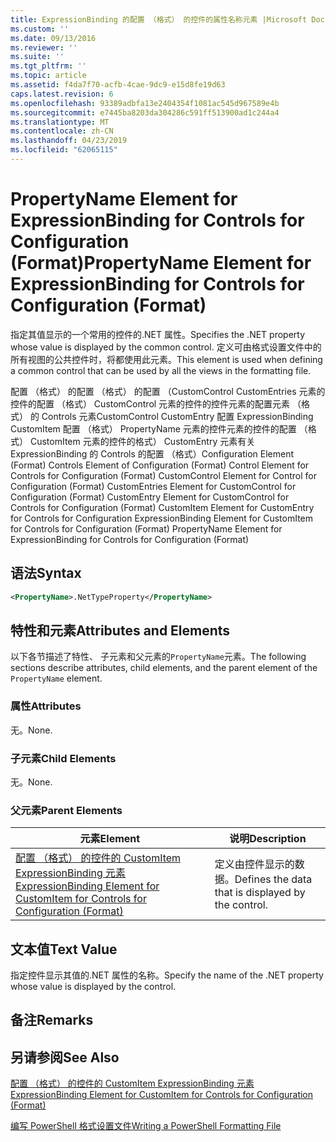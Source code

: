 ```yaml
---
title: ExpressionBinding 的配置 （格式） 的控件的属性名称元素 |Microsoft Docs
ms.custom: ''
ms.date: 09/13/2016
ms.reviewer: ''
ms.suite: ''
ms.tgt_pltfrm: ''
ms.topic: article
ms.assetid: f4da7f70-acfb-4cae-9dc9-e15d8fe19d63
caps.latest.revision: 6
ms.openlocfilehash: 93389adbfa13e2404354f1081ac545d967589e4b
ms.sourcegitcommit: e7445ba8203da304286c591ff513900ad1c244a4
ms.translationtype: MT
ms.contentlocale: zh-CN
ms.lasthandoff: 04/23/2019
ms.locfileid: "62065115"
---
```

# <a name="propertyname-element-for-expressionbinding-for-controls-for-configuration-format"></a><span data-ttu-id="8d640-102">PropertyName Element for ExpressionBinding for Controls for Configuration (Format)</span><span class="sxs-lookup"><span data-stu-id="8d640-102">PropertyName Element for ExpressionBinding for Controls for Configuration (Format)</span></span>

<span data-ttu-id="8d640-103">指定其值显示的一个常用的控件的.NET 属性。</span><span class="sxs-lookup"><span data-stu-id="8d640-103">Specifies the .NET property whose value is displayed by the common control.</span></span> <span data-ttu-id="8d640-104">定义可由格式设置文件中的所有视图的公共控件时，将都使用此元素。</span><span class="sxs-lookup"><span data-stu-id="8d640-104">This element is used when defining a common control that can be used by all the views in the formatting file.</span></span>

<span data-ttu-id="8d640-105">配置 （格式） 的配置 （格式） 的配置 （CustomControl CustomEntries 元素的控件的配置 （格式） CustomControl 元素的控件的控件元素的配置元素 （格式） 的 Controls 元素CustomControl CustomEntry 配置 ExpressionBinding CustomItem 配置 （格式） PropertyName 元素的控件元素的控件的配置 （格式） CustomItem 元素的控件的格式） CustomEntry 元素有关 ExpressionBinding 的 Controls 的配置 （格式）</span><span class="sxs-lookup"><span data-stu-id="8d640-105">Configuration Element (Format) Controls Element of Configuration (Format) Control Element for Controls for Configuration (Format) CustomControl Element for Control for Configuration (Format) CustomEntries Element for CustomControl for Configuration (Format) CustomEntry Element for CustomControl for Controls for Configuration (Format) CustomItem Element for CustomEntry for Controls for Configuration ExpressionBinding Element for CustomItem for Controls for Configuration (Format) PropertyName Element for ExpressionBinding for Controls for Configuration (Format)</span></span>

## <a name="syntax"></a><span data-ttu-id="8d640-106">语法</span><span class="sxs-lookup"><span data-stu-id="8d640-106">Syntax</span></span>

```xml
<PropertyName>.NetTypeProperty</PropertyName>
```

## <a name="attributes-and-elements"></a><span data-ttu-id="8d640-107">特性和元素</span><span class="sxs-lookup"><span data-stu-id="8d640-107">Attributes and Elements</span></span>

<span data-ttu-id="8d640-108">以下各节描述了特性、 子元素和父元素的`PropertyName`元素。</span><span class="sxs-lookup"><span data-stu-id="8d640-108">The following sections describe attributes, child elements, and the parent element of the `PropertyName` element.</span></span>

### <a name="attributes"></a><span data-ttu-id="8d640-109">属性</span><span class="sxs-lookup"><span data-stu-id="8d640-109">Attributes</span></span>

<span data-ttu-id="8d640-110">无。</span><span class="sxs-lookup"><span data-stu-id="8d640-110">None.</span></span>

### <a name="child-elements"></a><span data-ttu-id="8d640-111">子元素</span><span class="sxs-lookup"><span data-stu-id="8d640-111">Child Elements</span></span>

<span data-ttu-id="8d640-112">无。</span><span class="sxs-lookup"><span data-stu-id="8d640-112">None.</span></span>

### <a name="parent-elements"></a><span data-ttu-id="8d640-113">父元素</span><span class="sxs-lookup"><span data-stu-id="8d640-113">Parent Elements</span></span>

|<span data-ttu-id="8d640-114">元素</span><span class="sxs-lookup"><span data-stu-id="8d640-114">Element</span></span>|<span data-ttu-id="8d640-115">说明</span><span class="sxs-lookup"><span data-stu-id="8d640-115">Description</span></span>|
|-------------|-----------------|
|[<span data-ttu-id="8d640-116">配置 （格式） 的控件的 CustomItem ExpressionBinding 元素</span><span class="sxs-lookup"><span data-stu-id="8d640-116">ExpressionBinding Element for CustomItem for Controls for Configuration (Format)</span></span>](./expressionbinding-element-for-customitem-for-controls-for-configuration-format.md)|<span data-ttu-id="8d640-117">定义由控件显示的数据。</span><span class="sxs-lookup"><span data-stu-id="8d640-117">Defines the data that is displayed by the control.</span></span>|

## <a name="text-value"></a><span data-ttu-id="8d640-118">文本值</span><span class="sxs-lookup"><span data-stu-id="8d640-118">Text Value</span></span>

<span data-ttu-id="8d640-119">指定控件显示其值的.NET 属性的名称。</span><span class="sxs-lookup"><span data-stu-id="8d640-119">Specify the name of the .NET property whose value is displayed by the control.</span></span>

## <a name="remarks"></a><span data-ttu-id="8d640-120">备注</span><span class="sxs-lookup"><span data-stu-id="8d640-120">Remarks</span></span>

## <a name="see-also"></a><span data-ttu-id="8d640-121">另请参阅</span><span class="sxs-lookup"><span data-stu-id="8d640-121">See Also</span></span>

[<span data-ttu-id="8d640-122">配置 （格式） 的控件的 CustomItem ExpressionBinding 元素</span><span class="sxs-lookup"><span data-stu-id="8d640-122">ExpressionBinding Element for CustomItem for Controls for Configuration (Format)</span></span>](./expressionbinding-element-for-customitem-for-controls-for-configuration-format.md)

[<span data-ttu-id="8d640-123">编写 PowerShell 格式设置文件</span><span class="sxs-lookup"><span data-stu-id="8d640-123">Writing a PowerShell Formatting File</span></span>](./writing-a-powershell-formatting-file.md)
